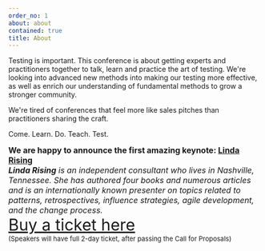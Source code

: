 ```yaml
---
order_no: 1
about: about
contained: true
title: About
---
```


Testing is important.
This conference is about getting experts and practitioners together to talk, learn and practice the art of testing. We're looking into advanced new methods into making our testing more effective, as well as enrich our understanding of fundamental methods to grow a stronger community. 

We're tired of conferences that feel more like sales pitches than practitioners sharing the craft.

Come. Learn. Do. Teach. Test.

<div>
	<div style="font-size:medium;font-weight:bold">
	We are happy to announce the first amazing keynote: <a href="http://www.lindarising.org" target="_blank">Linda Rising</a>
	</div>
	<div style="font-size:medium; font-style:italic"><b>Linda Rising</b> is an independent consultant who lives in Nashville, Tennessee. She has authored four books and numerous articles and is an internationally known presenter on topics related to patterns, retrospectives, influence strategies, agile development, and the change process.</div>
</div>

<div style="font-size:xx-large">
<a href="https://holvi.com/shop/EuroTestingConf/product/307fb905d2067da1cf9c6a68c2e31e33/">Buy a ticket here</a>
</div>
<div style="font-size:small">(Speakers will have full 2-day ticket, after passing the Call for Proposals)</div>

